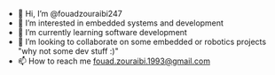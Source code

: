 - 👋 Hi, I’m @fouadzouraibi247
- 👀 I’m interested in embedded systems and development 
- 🌱 I’m currently learning software development 
- 💞️ I’m looking to collaborate on some embedded or robotics projects "why not some dev stuff :)"
- 📫 How to reach me fouad.zouraibi.1993@gmail.com

<!---
fouadzouraibi247/fouadzouraibi247 is a ✨ special ✨ repository because its `README.md` (this file) appears on your GitHub profile.
You can click the Preview link to take a look at your changes.
--->
